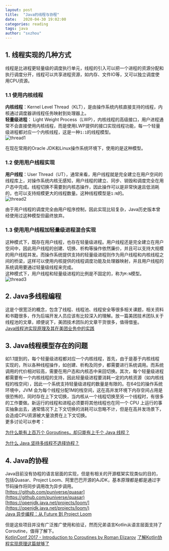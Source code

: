 ```yaml
---
layout: post
title:  "Java的线程与协程"
date:   2020-04-30 19:02:00
categories: reading
tags: java
author: "sxzhou"
---    
```

## 1. 线程实现的几种方式
线程是比进程更轻量级的调度执行单元，线程的引入可以把一个进程的资源分配和执行调度分开，线程可以共享进程资源，如内存、文件IO等，又可以独立调度使用CPU资源。  
### 1.1 使用内核线程   
**内核线程**：Kernel Level Thread（KLT），是由操作系统内核直接支持的线程，内核通过调度器讲线程任务映射到处理器上。  
**轻量级进程**： Light Weight Process（LWP），内核线程的高级接口，用户进程通常不会直接使用内核线程，而是使用LWP提供的接口实现线程功能，每一个轻量级进程都对应一个内核线程，这是一种`1:1`的线程模型。  
![thread1](https://s1.ax1x.com/2020/05/05/YF6Ftf.png)  

在现在常用的Oracle JDK和Linux操作系统环境下，使用的是这种模型。  

### 1.2 使用用户线程实现  
**用户线程**：User Thread（UT），通常来看，用户线程就是完全建立在用户空间的线程库上，对操作系统内核无感知，用户线程的建立、同步、销毁和调度完全在用户态中完成。线程切换不需要到内核态操作，因此操作可以是非常快速且低消耗的，也可以支持规模更大的线程数量。这种线程模型是`1:N`的。  
![thread2](https://s1.ax1x.com/2020/05/05/YF6C7t.png)  

由于用户线程的调度完全由用户程序控制，因此实现比较复杂，Java历史版本曾经使用过这种模型但最终放弃。  

### 1.3 使用用户线程加轻量级进程混合实现  
这种模式下，既存在用户线程，也存在轻量级进程。用户线程还是完全建立在用户空间中，因此用户线程的创建、切换、析构等操作依然廉价，并且可以支持大规模的用户线程并发。而操作系统提供支持的轻量级进程则作为用户线程和内核线程之间的桥梁，这样可以使用内核提供的线程调度功能及处理器映射，并且用户线程的系统调用要通过轻量级线程来完成。  
这种模式下，用户线程和轻量级进程的比例是不固定的，称为`M:N`模型。
![thread3](https://s1.ax1x.com/2020/05/05/YF6iAP.png)

## 2. Java多线程编程  
这是个很宽泛的概念，包含了线程、线程池、线程安全等很多相关课题，相关资料和书籍很多，作为后端开发人员应该有比较深入的理解。放一篇美团技术团队关于线程池的文章，顺便说下，美团技术团队的文章干货很多，值得借鉴。  
[Java线程池实现原理及其在美团业务中的实践](https://tech.meituan.com/2020/04/02/java-pooling-pratice-in-meituan.html)  

## 3. Java线程模型存在的问题  
如1.1提到的，每个轻量级进程都对应一个内核线程，首先，由于是基于内核线程实现的，所以各种线程操作，如创建、析构及同步，都需要进行系统调用。而系统调用的代价相对较高，需要在用户态和内核态中来回切换。其次，每个轻量级进程都需要有一个内核线程的支持，因此轻量级进程要消耗一定的内核资源（如内核线程的栈空间），因此一个系统支持轻量级进程的数量是有限的。在64位的操作系统环境中，JVM 会为每个线程分配1M的栈空间，这在高并发环境下内存空间占用是很恐怖的，同时存在上下文切换，当内核从一个线程切换至另一个线程时，有很多的工作要做。新运行的线程和进程必须要将其他线程也在同一个 CPU 上运行的事实抽象出去，通常情况下上下文切换的消耗可以忽略不计，但是在高并发场景下，会造成CPU资源被大量浪费在上下文切换。  
更多讨论可以参考：  

[为什么能有上百万个 Goroutines，却只能有上千个 Java 线程？](https://www.infoq.cn/article/a-million-go-routines-but-only-1000-java-threads)  

[为什么 Java 坚持多线程不选择协程？](https://www.zhihu.com/question/332042250)   

## 4. Java的协程  
Java目前没有协程的语言层面的实现，但是有相关的开源框架实现类似的目的，包括Quasar、Project Loom、阿里巴巴开源的AJDK，基本原理都是都是通过字节码操作将同步调用改为异步调用。  
[https://github.com/puniverse/quasar](https://github.com/puniverse/quasar)  
[https://openjdk.java.net/projects/loom/](https://openjdk.java.net/projects/loom/)  
[Java 异步编程：从 Future 到 Project Loom](https://www.jianshu.com/p/5db701a764cb)  

但是这些项目并没有广泛推广使用和验证，然而兄弟语言Kotlin从语言层面支持了Coroutine，值得了解下。  
[KotlinConf 2017 - Introduction to Coroutines by Roman Elizarov](https://www.youtube.com/watch?v=_hfBv0a09Jc)
[了解Kotlin协程实现原理这篇就够了](https://ethanhua.github.io/2018/12/24/kotlin_coroutines/)
